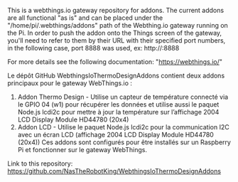 This is a webthings.io gateway repository for addons. 
The current addons are all functional "as is" and can be placed under the "/home/pi/.webthings/addons" path of the Webthing.io gateway running on the Pi. 
In order to push the addon onto the Things screen of the gateway, you'll need to refer to them by their URL with their specified port numbers, in the following case, port 8888 was used, ex: http://<deviceip>:8888

For more details see the following documentation: "https://webthings.io/"

Le dépôt GitHub WebthingsIoThermoDesignAddons contient deux addons principaux pour le gateway WebThings.io :
1.	Addon Thermo Design - Utilise un capteur de température connecté via le GPIO 04 (w1) pour récupérer les données et utilise aussi le paquet Node.js lcdi2c pour mettre à jour la température sur l’affichage 2004 LCD Display Module HD44780 (20x4)
2.	Addon LCD - Utilise le paquet Node.js lcdi2c pour la communication I2C avec un écran LCD (affichage 2004 LCD Display Module HD44780 (20x4))
Ces addons sont configurés pour être installés sur un Raspberry Pi et fonctionner sur le gateway WebThings.

Link to this repository: https://github.com/NasTheRobotKing/WebthingsIoThermoDesignAddons

